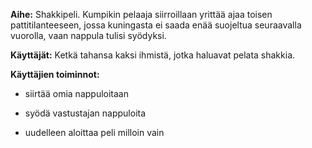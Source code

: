 **Aihe:** Shakkipeli. Kumpikin pelaaja siirroillaan yrittää ajaa toisen pattitilanteeseen, jossa kuningasta ei saada enää suojeltua seuraavalla vuorolla, vaan nappula tulisi syödyksi. 

**Käyttäjät:** Ketkä tahansa kaksi ihmistä, jotka haluavat pelata shakkia.

**Käyttäjien toiminnot:**

* siirtää omia nappuloitaan 

* syödä vastustajan nappuloita

* uudelleen aloittaa peli milloin vain
